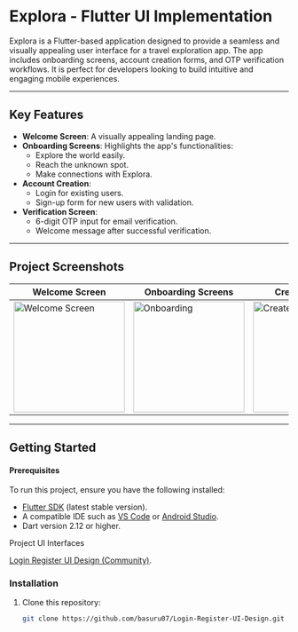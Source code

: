 # Explora - Flutter UI Implementation

Explora is a Flutter-based application designed to provide a seamless and visually appealing user interface for a travel exploration app. The app includes onboarding screens, account creation forms, and OTP verification workflows. It is perfect for developers looking to build intuitive and engaging mobile experiences.

---

## Key Features
- **Welcome Screen**: A visually appealing landing page.
- **Onboarding Screens**: Highlights the app's functionalities:
  - Explore the world easily.
  - Reach the unknown spot.
  - Make connections with Explora.
- **Account Creation**:
  - Login for existing users.
  - Sign-up form for new users with validation.
- **Verification Screen**:
  - 6-digit OTP input for email verification.
  - Welcome message after successful verification.
---

## Project Screenshots

| **Welcome Screen** | **Onboarding Screens** | **Create Account** | **OTP Verification** |
|---------------------|-------------------------|---------------------|-----------------------|
| <img src="https://github.com/user-attachments/assets/81aff3df-3b50-493a-8bea-ac462ec740a8" alt="Welcome Screen" width="200"/> | <img src="https://github.com/user-attachments/assets/31cdcf30-52b1-42bf-b973-b53708e91810" alt="Onboarding" width="200"/> | <img src="https://github.com/user-attachments/assets/aac157fc-04ca-413e-9620-1aed1b16375b" alt="Create Account" width="200"/> | <img src="https://github.com/user-attachments/assets/3a2ca70d-095c-47a8-b0f5-2b8ed734bc93" alt="Verification" width="200"/> |

---

## Getting Started
#### Prerequisites

To run this project, ensure you have the following installed:
- [Flutter SDK](https://flutter.dev/docs/get-started/install) (latest stable version).
- A compatible IDE such as [VS Code](https://code.visualstudio.com/) or [Android Studio](https://developer.android.com/studio).
- Dart version 2.12 or higher.

Project UI Interfaces
  
   [Login Register UI Design (Community)](https://www.figma.com/design/KoEEGkVVMBGEMCLXgrtUa0/Login-Register-UI-Design-(Community)?node-id=0-1&p=f&t=a3SQla9ujL5NYdb8-0).

### Installation

1. Clone this repository:
   ```bash
   git clone https://github.com/basuru07/Login-Register-UI-Design.git
